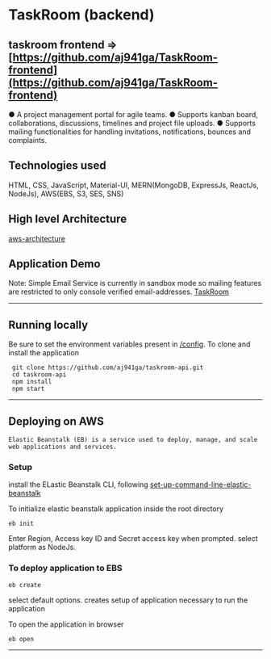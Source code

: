 # TaskRoom (backend)
## taskroom frontend => [https://github.com/aj941ga/TaskRoom-frontend](https://github.com/aj941ga/TaskRoom-frontend)

● A project management portal for agile teams.
● Supports kanban board, collaborations, discussions, timelines and project file uploads.
● Supports mailing functionalities for handling invitations, notifications, bounces and complaints.

## Technologies used
 HTML, CSS, JavaScript, Material-UI, MERN(MongoDB, ExpressJs, ReactJs, NodeJs), AWS(EBS, S3, SES, SNS)

## High level Architecture
[aws-architecture](https://github.com/aj941ga/TaskRoom-frontend/blob/main/public/taskroom-aws-architecture.png)

## Application Demo
Note: Simple Email Service is currently in sandbox mode so mailing features are restricted to only console verified email-addresses.
[TaskRoom](https://www.taskroom.cloud/)
 ________________________________________________________________________________________________________
## Running locally

Be sure to set the environment variables present in [/config](https://github.com/aj941ga/taskroom-api/tree/master/config).
To clone and install the application

```shell
 git clone https://github.com/aj941ga/taskroom-api.git
 cd taskroom-api
 npm install
 npm start
```
__________________________________________________________________________________________________________
## Deploying on AWS

`Elastic Beanstalk (EB) is a service used to deploy, manage, and scale web applications and services.`

### Setup
install the ELastic Beanstalk CLI, following [set-up-command-line-elastic-beanstalk](https://aws.amazon.com/getting-started/hands-on/set-up-command-line-elastic-beanstalk/)

To initialize elastic beanstalk application inside the root directory
```shell
eb init
```
Enter Region, Access key ID and Secret access key when prompted.
select platform as NodeJs.

### To deploy application to EBS
```shell
eb create
```
select default options.
creates setup of application necessary to run the application

To open the application in browser
```shell
eb open
```
________________________________________________________________________________________


